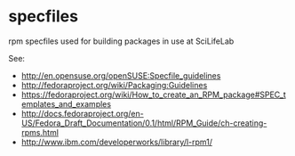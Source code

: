 specfiles
=========

rpm specfiles used for building packages in use at SciLifeLab

See:


- http://en.opensuse.org/openSUSE:Specfile_guidelines
- http://fedoraproject.org/wiki/Packaging:Guidelines
- https://fedoraproject.org/wiki/How_to_create_an_RPM_package#SPEC_templates_and_examples
- http://docs.fedoraproject.org/en-US/Fedora_Draft_Documentation/0.1/html/RPM_Guide/ch-creating-rpms.html
- http://www.ibm.com/developerworks/library/l-rpm1/
